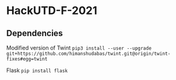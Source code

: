 # HackUTD-F-2021

## Dependencies
Modified version of Twint `pip3 install --user --upgrade git+https://github.com/himanshudabas/twint.git@origin/twint-fixes#egg=twint`

Flask `pip install flask`